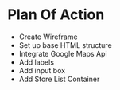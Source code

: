 # Plan Of Action

- Create Wireframe
- Set up base HTML structure
- Integrate Google Maps Api
- Add labels
- Add input box
- Add Store List Container
